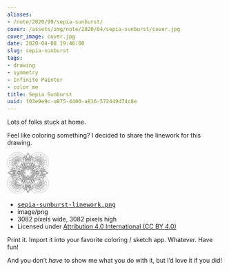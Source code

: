 ```yaml
---
aliases:
- /note/2020/99/sepia-sunburst/
cover: /assets/img/note/2020/04/sepia-sunburst/cover.jpg
cover_image: cover.jpg
date: 2020-04-08 19:46:00
slug: sepia-sunburst
tags:
- drawing
- symmetry
- Infinite Painter
- color me
title: Sepia Sunburst
uuid: f03e9e9c-a875-4400-a816-572449d74c8e
---
```


Lots of folks stuck at home.

Feel like coloring something? I decided to share the linework for this drawing.

<div class="image-link"><div class="image-link-preview">
      <a href="/note/2020/04/sepia-sunburst/sepia-sunburst-linework.png">
        <img src="sepia-sunburst-linework-96x96.png" alt="thumbnail of linked image" />
      </a>
    </div>
    <div class="image-link-details">
      <ul>
        <li>
          <a href="/note/2020/04/sepia-sunburst/sepia-sunburst-linework.png">
            <tt>sepia-sunburst-linework.png</tt>
          </a>
        </li>
        <li>image/png</li>
        <li>3082 pixels wide, 3082 pixels high</li>
        <li>Licensed under <a href="https://creativecommons.org/licenses/by/4.0/">Attribution 4.0 International (CC BY 4.0)</a></li>
      </ul>
    </div></div>

Print it. Import it into your favorite coloring / sketch app. Whatever.  Have
fun!

And you don’t *have* to show me what you do with it, but I’d love it if you
did!